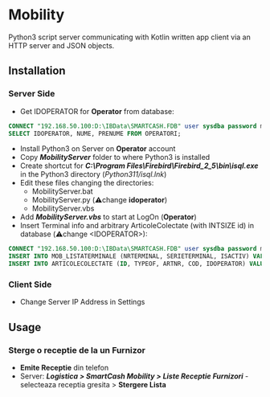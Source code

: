 # Mobility

Python3 script server communicating with Kotlin written app client via an HTTP server and JSON objects.

## Installation

### Server Side

- Get IDOPERATOR for **Operator** from database:

```sql
CONNECT "192.168.50.100:D:\IBData\SMARTCASH.FDB" user sysdba password masterke;
SELECT IDOPERATOR, NUME, PRENUME FROM OPERATORI;
```

- Install Python3 on Server on **Operator** account
- Copy ***MobilityServer*** folder to where Python3 is installed
- Create shortcut for ***C:\Program Files\Firebird\Firebird_2_5\bin\isql.exe*** in the Python3 directory (*Python311/isql.lnk*)
- Edit these files changing the directories:
  - MobilityServer.bat
  - MobilityServer.py (⚠️change **idoperator**)
  - MobilityServer.vbs
- Add ***MobilityServer.vbs*** to start at LogOn (**Operator**)
- Insert Terminal info and arbitrary ArticoleColectate (with INTSIZE id) in database (⚠️change \<IDOPERATOR>):

```sql
CONNECT "192.168.50.100:D:\IBData\SMARTCASH.FDB" user sysdba password masterke;
INSERT INTO MOB_LISTATERMINALE (NRTERMINAL, SERIETERMINAL, ISACTIV) VALUES (1, 867351038210142, 1);
INSERT INTO ARTICOLECOLECTATE (ID, TYPEOF, ARTNR, COD, IDOPERATOR) VALUES (2147483647, 2, 1, '1', <IDOPERATOR>);
```

### Client Side

- Change Server IP Address in Settings

## Usage

### Sterge o receptie de la un Furnizor

- **Emite Receptie** din telefon
- Server: ***Logistica > SmartCash Mobility > Liste Receptie Furnizori*** - selecteaza receptia gresita > **Stergere Lista**
